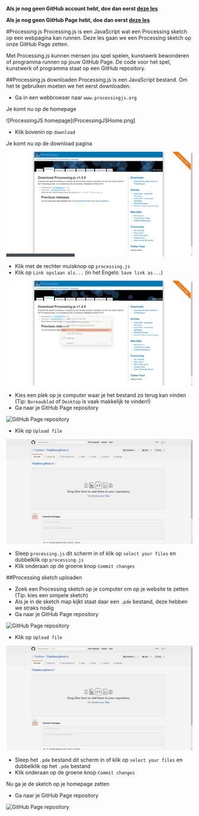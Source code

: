 **Als je nog geen GitHub account hebt, doe dan eerst [deze les](GitHub.md)**

**Als je nog geen GitHub Page hebt, doe dan eerst [deze les](GitHubPages.md)**

#Processing.js
Processing.js is een JavaScript wat een Processing sketch op een webpagina kan runnen. Deze les gaan we een Processing sketch op onze GitHub Page zetten.

Met Processing.js kunnen mensen jou spel spelen, kunstwerk bewonderen of programma runnen op jouw GitHub Page. De code voor het spel, kunstwerk of programma staat op een GitHub repository.

##Processing.js downloaden
Processing.js is een JavaScript bestand. Om het te gebruiken moeten we het eerst downloaden.
* Ga in een webbrowser naar `www.processingjs.org`

Je komt nu op de homepage

![ProcessingJS homepage](ProcessingJSHome.png]

* Klik bovenin op `download` 

Je komt nu op de download pagina

![ProcessingJS download](ProcessingJSDownload.png)

* Klik met de rechter muisknop op `processing.js`
* Klik op `Link opslaan als...` (in het Engels: `Save link as...`)

![Link opslaan als](ProcessingJSSave.png)

* Kies een plek op je computer waar je het bestand zo terug kan vinden (Tip: `Bureaublad` of `Desktop` is vaak makkelijk te vinden!)
* Ga naar je GitHub Page repository

![GitHub Page repository](GitHubCreateNewFile.png)

* Klik op `Upload file`

![GitHub upload file](GitHubUploadFile.png)

* Sleep `processing.js` dit scherm in of klik op `select your files` en dubbelklik op `processing.js`
* Klik onderaan op de groene knop `Commit changes`

##Processing sketch uploaden
* Zoek een Processing sketch op je computer om op je website te zetten (Tip: kies een simpele sketch)
* Als je in de sketch map kijkt staat daar een `.pde` bestand, deze hebben we straks nodig
* Ga naar je GitHub Page repository

![GitHub Page repository](GitHubCreateNewFile.png)

* Klik op `Upload file`

![GitHub upload file](GitHubUploadFile.png)

* Sleep het `.pde` bestand dit scherm in of klik op `select your files` en dubbelklik op het `.pde` bestand
* Klik onderaan op de groene knop `Commit changes`

Nu ga je de sketch op je homepage zetten

* Ga naar je GitHub Page repository

![GitHub Page repository](GitHubCreateNewFile.png)
